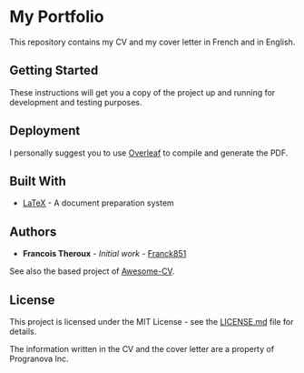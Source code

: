 # My Portfolio

This repository contains my CV and my cover letter in French and in English.

## Getting Started

These instructions will get you a copy of the project up and running for development and testing purposes.

## Deployment

I personally suggest you to use [Overleaf](https://www.overleaf.com) to compile and generate the PDF.

## Built With

* [LaTeX](https://www.latex-project.org/) - A document preparation system

## Authors

* **Francois Theroux** - *Initial work* - [Franck851](https://github.com/Franck851)

See also the based project of [Awesome-CV](https://github.com/posquit0/Awesome-CV).

## License

This project is licensed under the MIT License - see the [LICENSE.md](LICENSE.md) file for details.

The information written in the CV and the cover letter are a property of Progranova Inc.
